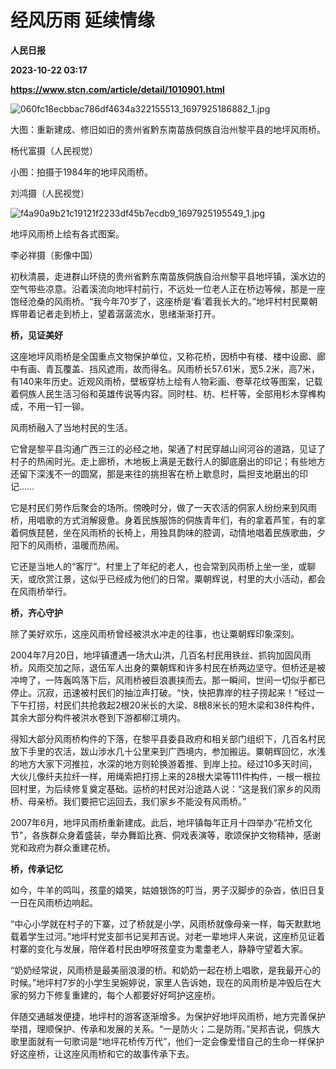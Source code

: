 # 经风历雨 延续情缘
**人民日报**

**2023-10-22 03:17**

**https://www.stcn.com/article/detail/1010901.html**

![060fc18ecbbac786df4634a322155513_1697925186882_1.jpg](https://static-web.stcn.com/upload/2023/1022/11/1697944032263027.jpg "1697944032263027.jpg")

大图：重新建成、修旧如旧的贵州省黔东南苗族侗族自治州黎平县的地坪风雨桥。

杨代富摄（人民视觉）

小图：拍摄于1984年的地坪风雨桥。

刘鸿摄（人民视觉）

![f4a90a9b21c19121f2233df45b7ecdb9_1697925195549_1.jpg](https://static-web.stcn.com/upload/2023/1022/11/1697944040150219.jpg "1697944040150219.jpg")

地坪风雨桥上绘有各式图案。

李必祥摄（影像中国）

初秋清晨，走进群山环绕的贵州省黔东南苗族侗族自治州黎平县地坪镇，溪水边的空气带些凉意。沿着溪流向地坪村前行，不远处一位老人正在桥边等候，那是一座饱经沧桑的风雨桥。“我今年70岁了，这座桥是‘看’着我长大的。”地坪村村民粟朝辉带着记者走到桥上，望着潺潺流水，思绪渐渐打开。

**桥，见证美好**

这座地坪风雨桥是全国重点文物保护单位，又称花桥，因桥中有楼、楼中设廊、廊中有画、青瓦覆盖、挡风遮雨，故而得名。风雨桥长57.61米，宽5.2米，高7米，有140来年历史。近观风雨桥，壁板穿枋上绘有人物彩画、卷草花纹等图案，记载着侗族人民生活习俗和英雄传说等内容。同时柱、枋、栏杆等，全部用杉木穿榫构成，不用一钉一铆。

风雨桥融入了当地村民的生活。

它曾是黎平县沟通广西三江的必经之地，架通了村民穿越山间河谷的道路，见证了村子的热闹时光。走上廊桥，木地板上满是无数行人的脚底磨出的印记；有些地方还留下深浅不一的圆窝，那是来往的挑担客在桥上歇息时，扁担支地磨出的印记……

它是村民们劳作后聚会的场所。傍晚时分，做了一天农活的侗家人纷纷来到风雨桥，用唱歌的方式消解疲惫。身着民族服饰的侗族青年们，有的拿着芦笙，有的拿着侗族琵琶，坐在风雨桥的长椅上，用独具韵味的腔调，动情地唱着民族歌曲，夕阳下的风雨桥，温暖而热闹。

它还是当地人的“客厅”。村里上了年纪的老人，也会常到风雨桥上坐一坐，或聊天，或欣赏江景，这似乎已经成为他们的日常。粟朝辉说，村里的大小活动，都会在风雨桥举行。

**桥，齐心守护**

除了美好欢乐，这座风雨桥曾经被洪水冲走的往事，也让粟朝辉印象深刻。

2004年7月20日，地坪镇遭遇一场大山洪，几百名村民用铁丝、抓钩加固风雨桥。风雨交加之际，退伍军人出身的粟朝辉和许多村民在桥两边坚守。但桥还是被冲垮了，一阵轰鸣落下后，风雨桥被巨浪裹挟而去。那一瞬间，世间一切似乎都已停止。沉寂，迅速被村民们的抽泣声打破。“快，快把靠岸的柱子捞起来！”经过一下午打捞，村民们共抢救起2根20米长的大梁、8根8米长的短木梁和38件构件，其余大部分构件被洪水卷到下游都柳江境内。

得知大部分风雨桥构件的下落，在黎平县委县政府和相关部门组织下，几百名村民放下手里的农活，跋山涉水几十公里来到广西境内，参加搬运。粟朝辉回忆，水浅的地方大家下河推拉，水深的地方则轮换游着推、到岸上拉。经过10多天时间，大伙儿像纤夫拉纤一样，用绳索把打捞上来的28根大梁等111件构件，一根一根拉回村里，为后续修复奠定基础。运桥的村民对沿途路人说：“这是我们家乡的风雨桥、母亲桥。我们要把它运回去，我们家乡不能没有风雨桥。”

2007年6月，地坪风雨桥重新建成。此后，地坪镇每年正月十四举办“花桥文化节”，各族群众身着盛装，举办舞蹈比赛、侗戏表演等，歌颂保护文物精神，感谢党和政府为群众重建花桥。

**桥，传承记忆**

如今，牛羊的鸣叫，孩童的嬉笑，姑娘银饰的叮当，男子汉脚步的杂沓，依旧日复一日在风雨桥边响起。

“中心小学就在村子的下寨，过了桥就是小学，风雨桥就像母亲一样，每天默默地载着学生过河。”地坪村党支部书记吴邦吉说。对老一辈地坪人来说，这座桥见证着村寨的变化与发展，陪伴着村民由咿呀孩童变为耄耋老人，静静守望着大家。

“奶奶经常说，风雨桥是最美丽浪漫的桥。和奶奶一起在桥上唱歌，是我最开心的时候。”地坪村7岁的小学生吴婉婷说，家里人告诉她，现在的风雨桥是冲毁后在大家的努力下修复重建的，每个人都要好好呵护这座桥。

伴随交通越发便捷，地坪村的游客逐渐增多。为保护好地坪风雨桥，地方完善保护举措，理顺保护、传承和发展的关系。“一是防火；二是防雨。”吴邦吉说，侗族大歌里面就有一句歌词是“地坪花桥传万代”，他们一定会像爱惜自己的生命一样保护好这座桥，让这座风雨桥和它的故事传承下去。